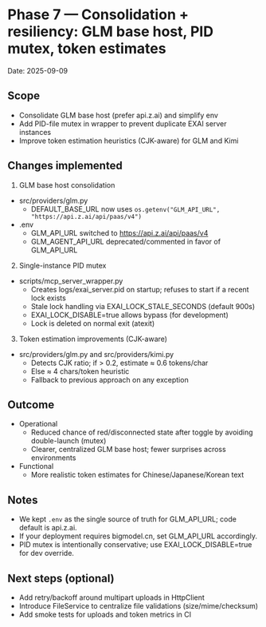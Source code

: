 # Phase 7 — Consolidation + resiliency: GLM base host, PID mutex, token estimates

Date: 2025-09-09

## Scope
- Consolidate GLM base host (prefer api.z.ai) and simplify env
- Add PID-file mutex in wrapper to prevent duplicate EXAI server instances
- Improve token estimation heuristics (CJK-aware) for GLM and Kimi

## Changes implemented

1) GLM base host consolidation
- src/providers/glm.py
  - DEFAULT_BASE_URL now uses `os.getenv("GLM_API_URL", "https://api.z.ai/api/paas/v4")`
- .env
  - GLM_API_URL switched to https://api.z.ai/api/paas/v4
  - GLM_AGENT_API_URL deprecated/commented in favor of GLM_API_URL

2) Single-instance PID mutex
- scripts/mcp_server_wrapper.py
  - Creates logs/exai_server.pid on startup; refuses to start if a recent lock exists
  - Stale lock handling via EXAI_LOCK_STALE_SECONDS (default 900s)
  - EXAI_LOCK_DISABLE=true allows bypass (for development)
  - Lock is deleted on normal exit (atexit)

3) Token estimation improvements (CJK-aware)
- src/providers/glm.py and src/providers/kimi.py
  - Detects CJK ratio; if > 0.2, estimate ≈ 0.6 tokens/char
  - Else ≈ 4 chars/token heuristic
  - Fallback to previous approach on any exception

## Outcome
- Operational
  - Reduced chance of red/disconnected state after toggle by avoiding double-launch (mutex)
  - Clearer, centralized GLM base host; fewer surprises across environments
- Functional
  - More realistic token estimates for Chinese/Japanese/Korean text

## Notes
- We kept `.env` as the single source of truth for GLM_API_URL; code default is api.z.ai.
- If your deployment requires bigmodel.cn, set GLM_API_URL accordingly.
- PID mutex is intentionally conservative; use EXAI_LOCK_DISABLE=true for dev override.

## Next steps (optional)
- Add retry/backoff around multipart uploads in HttpClient
- Introduce FileService to centralize file validations (size/mime/checksum)
- Add smoke tests for uploads and token metrics in CI

